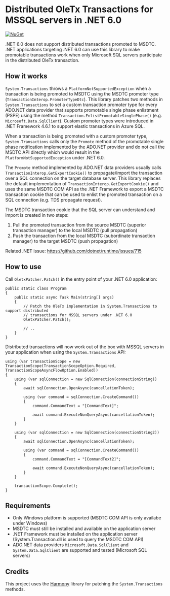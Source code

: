 # Distributed OleTx Transactions for MSSQL servers in .NET 6.0

[![NuGet](https://img.shields.io/nuget/v/Softwarehelden.Transactions.Oletx.svg)](https://www.nuget.org/packages/Softwarehelden.Transactions.Oletx)

.NET 6.0 does not support distributed transactions promoted to MSDTC.
.NET applications targeting .NET 6.0 can use this library to make promotable transactions
work when only Microsoft SQL servers participate in the distributed OleTx transaction.

## How it works

`System.Transactions` throws a `PlatformNotSupportedException` when a transaction is being
promoted to MSDTC using the MSDTC promoter type (`TransactionInterop.PromoterTypeDtc`).
This library patches two methods in `System.Transactions` to set a custom transaction promoter
type for every ADO.NET data provider that supports promotable single phase enlistment (PSPE)
using the method `Transaction.EnlistPromotableSinglePhase()` (e.g. `Microsoft.Data.SqlClient`).
Custom promoter types were introduced in .NET Framework 4.6.1 to support elastic transactions
in Azure SQL.

When a transaction is being promoted with a custom promoter type, `System.Transactions` calls
only the `Promote` method of the promotable single phase notification implemented by the ADO.NET
provider and do not call the MSDTC API directly which would result in the `PlatformNotSupportedException`
under .NET 6.0.

The `Promote` method implemented by ADO.NET data providers usually calls `TransactionInterop.GetExportCookie()`
to propagate/import the transaction over a SQL connection on the target database server.
This library replaces the default implementation of `TransactionInterop.GetExportCookie()` and uses the same
MSDTC COM API as the .NET Framework to export a MSDTC transaction cookie that can be used to enlist the
promoted transaction on a SQL connection (e.g. TDS propagate request).

The MSDTC transaction cookie that the SQL server can understand and import is created in two steps:

1) Pull the promoted transaction from the source MSDTC (superior transaction manager) to the local MSDTC (pull propagation)
2) Push the transaction from the local MSDTC (subordinate transaction manager) to the target MSDTC (push propagation)

Related .NET issue: https://github.com/dotnet/runtime/issues/715

## How to use

Call `OletxPatcher.Patch()` in the entry point of your .NET 6.0 application:

```
public static class Program
{
    public static async Task Main(string[] args)
    {
        // Patch the OleTx implementation in System.Transactions to support distributed
        // transactions for MSSQL servers under .NET 6.0
        OletxPatcher.Patch();

        // ..
    }
}
```

Distributed transactions will now work out of the box with MSSQL servers in your application when using the `System.Transactions` API:

```
using (var transactionScope = new TransactionScope(TransactionScopeOption.Required, TransactionScopeAsyncFlowOption.Enabled))
{
	using (var sqlConnection = new SqlConnection(connectionString))
	{
		await sqlConnection.OpenAsync(cancellationToken);
		
		using (var command = sqlConnection.CreateCommand())
		{
			command.CommandText = "[CommandText]";
			
			await command.ExecuteNonQueryAsync(cancellationToken);
		}
	}
    
	using (var sqlConnection = new SqlConnection(connectionString2))
	{
		await sqlConnection.OpenAsync(cancellationToken);
		
		using (var command = sqlConnection.CreateCommand())
		{
			command.CommandText = "[CommandText2]";
			
			await command.ExecuteNonQueryAsync(cancellationToken);
		}
	}
	
	transactionScope.Complete();
}
```

## Requirements

- Only Windows platform is supported (MSDTC COM API is only availabe under Windows)
- MSDTC must still be installed and available on the application server
- .NET Framework must be installed on the application server (System.Transaction.dll is used to query the MSDTC COM API)
- ADO.NET data providers `Microsoft.Data.SqlClient` and `System.Data.SqlClient` are supported and tested (Microsoft SQL servers)

## Credits

This project uses the [Harmony](https://github.com/pardeike/Harmony) library for patching the `System.Transactions` methods.
